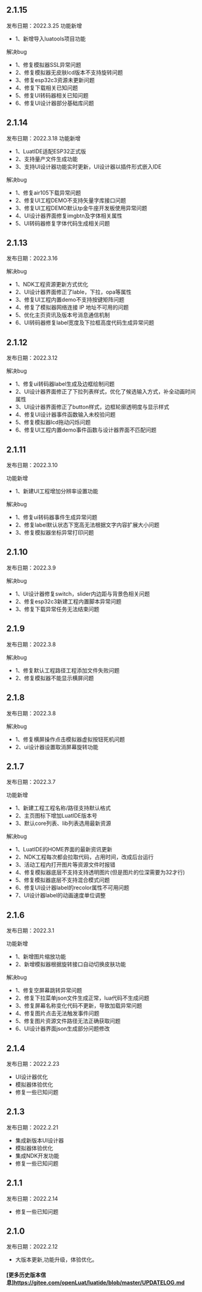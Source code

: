 ## 2.1.15
发布日期：2022.3.25
功能新增

* 1、新增导入luatools项目功能

解决bug

* 1、修复模拟器SSL异常问题
* 2、修复模拟器无皮肤lcd版本不支持旋转问题
* 3、修复esp32c3资源未更新问题
* 4、修复下载相关已知问题
* 5、修复UI转码器相关已知问题
* 6、修复UI设计器部分基础库问题

## 2.1.14
发布日期：2022.3.18
功能新增

* 1、LuatIDE适配ESP32正式版
* 2、支持量产文件生成功能
* 3、支持UI设计器功能实时更新，UI设计器以插件形式嵌入IDE

解决bug

* 1、修复air105下载异常问题
* 2、修复UI工程DEMO不支持矢量字库接口问题
* 3、修复UI工程DEMO默认tp金牛座开发板使用异常问题
* 4、UI设计器界面修复imgbtn及字体相关属性
* 5、UI转码器修复字体代码生成相关问题

## 2.1.13
发布日期：2022.3.16

解决bug

* 1、NDK工程资源更新方式优化
* 2、UI设计器界面修正了lable，下拉，opa等属性
* 3、修复UI工程内置demo不支持按键矩阵问题
* 4、修复了模拟器网络连接 IP 地址不可用的问题
* 5、优化主页资讯及版本号消息通信机制
* 6、UI转码器修复label宽度及下拉框高度代码生成异常问题

## 2.1.12
发布日期：2022.3.12

解决bug

* 1、修复ui转码器label生成及边框绘制问题
* 2、UI设计器界面修正了下拉列表样式，优化了候选输入方式，补全动画时间属性
* 3、UI设计器界面修正了button样式，边框轮廓透明度与显示样式
* 4、修复UI设计器事件函数输入未校验问题
* 5、修复模拟器lcd拖动闪烁问题
* 6、修复UI工程内置demo事件函数与设计器界面不匹配问题

## 2.1.11
发布日期：2022.3.10

功能新增

* 1、新建UI工程增加分辨率设置功能

解决bug

* 1、修复ui转码器事件生成异常问题
* 2、修复label默认状态下宽高无法根据文字内容扩展大小问题
* 3、修复模拟器坐标异常打印问题

## 2.1.10
发布日期：2022.3.9

解决bug

* 1、UI设计器修复switch，slider内边距与背景色相关问题
* 2、修复esp32c3新建工程内置脚本异常问题
* 3、修复下载异常任务无法结束问题

## 2.1.9
发布日期：2022.3.8

解决bug

* 1、修复默认工程路径工程添加文件失败问题
* 2、修复模拟器不能显示横屏问题

## 2.1.8
发布日期：2022.3.8

解决bug

* 1、修复横屏操作点击模拟器虚拟按钮死机问题
* 2、ui设计器设置取消屏幕旋转功能

## 2.1.7
发布日期：2022.3.7

功能新增

* 1、新建工程工程名称/路径支持默认格式
* 2、主页图标下增加LuatIDE版本号
* 3、默认core列表、lib列表选用最新资源

解决bug

* 1、LuatIDE的HOME界面的最新资讯更新
* 2、NDK工程每次都会拉取代码，占用时间，改成后台运行
* 3、活动工程内打开图片等资源文件时报错
* 4、修复模拟器底层不支持支持透明图片(但是图片的位深需要为32才行)
* 5、修复模拟器底层不支持混合模式问题
* 6、修复UI设计器label的recolor属性不可用问题
* 7、UI设计器label的动画速度单位调整

## 2.1.6
发布日期：2022.3.1

功能新增

* 1、新增图片缩放功能
* 2、新增模拟器根据旋转接口自动切换皮肤功能

解决bug

* 1、修复空屏幕跳转异常问题
* 2、修复下拉菜单json文件生成正常，lua代码不生成问题
* 3、修复屏幕名称变化代码不更新，导致加载异常问题
* 4、修复图片点击无法触发事件问题
* 5、修复图片资源文件路径无法正确获取问题
* 6、UI设计器界面json生成部分问题修改

## 2.1.4
发布日期：2022.2.23

* UI设计器优化
* 模拟器体验优化
* 修复一些已知问题

## 2.1.3
发布日期：2022.2.21

* 集成新版本UI设计器
* 模拟器体验优化
* 集成NDK开发功能
* 修复一些已知问题

## 2.1.1
发布日期：2022.2.14

* 修复一些已知问题

## 2.1.0
发布日期：2022.2.12

* 大版本更新,功能升级，体验优化。

#### [更多历史版本信息]https://gitee.com/openLuat/luatide/blob/master/UPDATELOG.md
